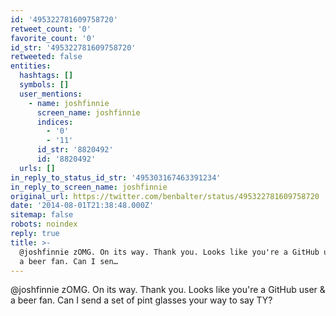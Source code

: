 ```yaml
---
id: '495322781609758720'
retweet_count: '0'
favorite_count: '0'
id_str: '495322781609758720'
retweeted: false
entities:
  hashtags: []
  symbols: []
  user_mentions:
    - name: joshfinnie
      screen_name: joshfinnie
      indices:
        - '0'
        - '11'
      id_str: '8820492'
      id: '8820492'
  urls: []
in_reply_to_status_id_str: '495303167463391234'
in_reply_to_screen_name: joshfinnie
original_url: https://twitter.com/benbalter/status/495322781609758720
date: '2014-08-01T21:38:48.000Z'
sitemap: false
robots: noindex
reply: true
title: >-
  @joshfinnie zOMG. On its way. Thank you. Looks like you're a GitHub user &amp;
  a beer fan. Can I sen…
---
```


@joshfinnie zOMG. On its way. Thank you. Looks like you're a GitHub user &amp; a beer fan. Can I send a set of pint glasses your way to say TY?